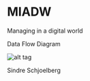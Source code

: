 # MIADW
Managing in a digital world


Data Flow Diagram

![alt tag](https://github.com/Sindre-s/MIADW/blob/master/DFD.png)





Sindre Schjoelberg
